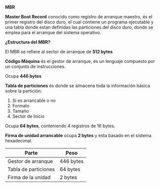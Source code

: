 **MBR**

**Master Boot Record** conocido como registro de arranque maestro, és el primer registro del disco duro, el cual contiene un programa ejecutable y una tabla donde estan definidas las particiones del disco duro, donde se emplea para el arranque del sistema operativo.

**¿Estructura del MBR?**

El MBR se refiere al sector de arranque de **512 bytes**

**Código Máquina** és el gestor de arranque, és un lenguaje compuesto por un conjunto de instrucciones.

Ocupa **446 bytes**

**Tabla de particiones** és donde se almacena toda la información básica sobre la partición:
1. Si es arrancable o no
2. Formato
3. Tamaño
4. Sector de Inicio

Ocupa **64 bytes**, conteniendo 4 registros de 16 bytes.

**Firma de unidad arrancable** ocupa **2 bytes** y esta basado en el sistema hexadecimal.

Parte | Peso
----------------- | -------------------
Gestor de arranque| 446 bytes
Tabla de particiones | 64 bytes 
Firma de la unidad | 2 bytes



